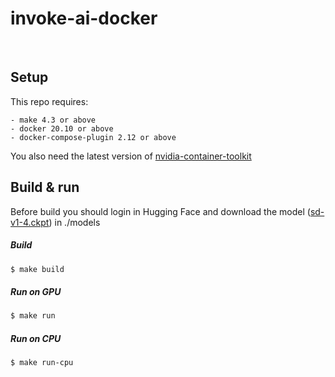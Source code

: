 # invoke-ai-docker
<br/>

Setup
-----

This repo requires:

    - make 4.3 or above 
    - docker 20.10 or above
    - docker-compose-plugin 2.12 or above

You also need the latest version of [nvidia-container-toolkit](https://docs.nvidia.com/datacenter/cloud-native/container-toolkit/install-guide.html)
<br/>

Build & run
-----------

Before build you should login in Hugging Face and download the model ([sd-v1-4.ckpt](https://huggingface.co/CompVis/stable-diffusion-v-1-4-original)) in ./models
<br/>

##### Build
```bash
$ make build
```
##### Run on GPU
```bash
$ make run
```
##### Run on CPU
```bash
$ make run-cpu
```
